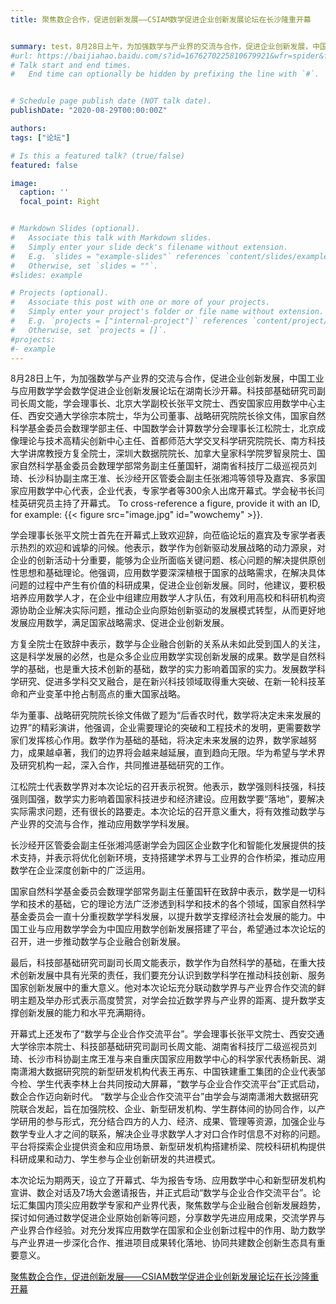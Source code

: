 ```yaml
---
title: 聚焦数企合作，促进创新发展——CSIAM数学促进企业创新发展论坛在长沙隆重开幕


summary: test，8月28日上午，为加强数学与产业界的交流与合作，促进企业创新发展，中国工业与应用数学学会数学促进企业创新发展论坛在湖南长沙开幕。
#url: https://baijiahao.baidu.com/s?id=1676270225810679921&wfr=spider&for=pc
# Talk start and end times.
#   End time can optionally be hidden by prefixing the line with `#`.


# Schedule page publish date (NOT talk date).
publishDate: "2020-08-29T00:00:00Z"

authors: 
tags: ["论坛"]

# Is this a featured talk? (true/false)
featured: false

image:
  caption: ''
  focal_point: Right


# Markdown Slides (optional).
#   Associate this talk with Markdown slides.
#   Simply enter your slide deck's filename without extension.
#   E.g. `slides = "example-slides"` references `content/slides/example-slides.md`.
#   Otherwise, set `slides = ""`.
#slides: example

# Projects (optional).
#   Associate this post with one or more of your projects.
#   Simply enter your project's folder or file name without extension.
#   E.g. `projects = ["internal-project"]` references `content/project/deep-learning/index.md`.
#   Otherwise, set `projects = []`.
#projects:
#- example
---
```

8月28日上午，为加强数学与产业界的交流与合作，促进企业创新发展，中国工业与应用数学学会数学促进企业创新发展论坛在湖南长沙开幕。科技部基础研究司副司长周文能，学会理事长、北京大学副校长张平文院士、西安国家应用数学中心主任、西安交通大学徐宗本院士，华为公司董事、战略研究院院长徐文伟，国家自然科学基金委员会数理学部主任、中国数学会计算数学分会理事长江松院士，北京成像理论与技术高精尖创新中心主任、首都师范大学交叉科学研究院院长、南方科技大学讲席教授方复全院士，深圳大数据院院长、加拿大皇家科学院罗智泉院士、国家自然科学基金委员会数理学部常务副主任董国轩，湖南省科技厅二级巡视员刘琦、长沙科协副主席王准、长沙经开区管委会副主任张湘鸿等领导及嘉宾、多家国家应用数学中心代表，企业代表，专家学者等300余人出席开幕式。学会秘书长闫桂英研究员主持了开幕式。
To cross-reference a figure, provide it with an ID, for example: {{< figure src="image.jpg" id="wowchemy" >}}.

学会理事长张平文院士首先在开幕式上致欢迎辞，向莅临论坛的嘉宾及专家学者表示热烈的欢迎和诚挚的问候。他表示，数学作为创新驱动发展战略的动力源泉，对企业的创新活动十分重要，能够为企业所面临关键问题、核心问题的解决提供原创性思想和基础理论。他强调，应用数学要深深植根于国家的战略需求，在解决具体问题的过程中产生有价值的科研成果，促进企业创新发展。同时，他建议，要积极培养应用数学人才，在企业中组建应用数学人才队伍，有效利用高校和科研机构资源协助企业解决实际问题，推动企业向原始创新驱动的发展模式转型，从而更好地发展应用数学，满足国家战略需求、促进企业创新发展。


方复全院士在致辞中表示，数学与企业融合创新的关系从未如此受到国人的关注，这是科学发展的必然，也是众多企业应用数学实现创新发展的成果。数学是自然科学的基础，也是重大技术创新的基础，数学的实力影响着国家的实力。发展数学科学研究、促进多学科交叉融合，是在新兴科技领域取得重大突破、在新一轮科技革命和产业变革中抢占制高点的重大国家战略。


华为董事、战略研究院院长徐文伟做了题为“后香农时代，数学将决定未来发展的边界”的精彩演讲，他强调，企业需要理论的突破和工程技术的发明，更需要数学家们发挥核心作用。数学作为基础的基础，将决定未来发展的边界，数学家越努力，成果越卓著，我们的边界将会越来越延展，直到趋向无限。华为希望与学术界及研究机构一起，深入合作，共同推进基础研究的工作。


江松院士代表数学界对本次论坛的召开表示祝贺。他表示，数学强则科技强，科技强则国强，数学实力影响着国家科技进步和经济建设。应用数学要“落地”，要解决实际需求问题，还有很长的路要走。本次论坛的召开意义重大，将有效推动数学与产业界的交流与合作，推动应用数学学科发展。


长沙经开区管委会副主任张湘鸿感谢学会为园区企业数字化和智能化发展提供的技术支持，并表示将优化创新环境，支持搭建学术界与工业界的合作桥梁，推动应用数学在企业深度创新中的广泛运用。


国家自然科学基金委员会数理学部常务副主任董国轩在致辞中表示，数学是一切科学和技术的基础，它的理论方法广泛渗透到科学和技术的各个领域，国家自然科学基金委员会一直十分重视数学学科发展，以提升数学支撑经济社会发展的能力。中国工业与应用数学学会为中国应用数学创新发展搭建了平台，希望通过本次论坛的召开，进一步推动数学与企业融合创新发展。


最后，科技部基础研究司副司长周文能表示，数学作为自然科学的基础，在重大技术创新发展中具有光荣的责任，我们要充分认识到数学科学在推动科技创新、服务国家创新发展中的重大意义。他对本次论坛充分联动数学界与产业界合作交流的鲜明主题及举办形式表示高度赞赏，对学会拉近数学界与产业界的距离、提升数学支撑创新发展的能力和水平充满期待。


开幕式上还发布了“数学与企业合作交流平台”。学会理事长张平文院士、西安交通大学徐宗本院士、科技部基础研究司副司长周文能、湖南省科技厅二级巡视员刘琦、长沙市科协副主席王准与来自重庆国家应用数学中心的科学家代表杨新民、湖南潇湘大数据研究院的新型研发机构代表王再东、中国铁建重工集团的企业代表邹今检、学生代表李林上台共同按动大屏幕，“数学与企业合作交流平台”正式启动，数企合作迈向新时代。
“数学与企业合作交流平台”由学会与湖南潇湘大数据研究院联合发起，旨在加强院校、企业、新型研发机构、学生群体间的协同合作，以产学研用的参与形式，充分结合四方的人力、经济、成果、管理等资源，加强企业与数学专业人才之间的联系，解决企业寻求数学人才对口合作时信息不对称的问题。平台将探索企业提供资金和应用场景、新型研发机构搭建桥梁、院校科研机构提供科研成果和动力、学生参与企业创新研发的共进模式。


本次论坛为期两天，设立了开幕式、华为报告专场、应用数学中心和新型研发机构宣讲、数企对话及7场大会邀请报告，并正式启动“数学与企业合作交流平台”。论坛汇集国内顶尖应用数学专家和产业界代表，聚焦数学与企业融合创新发展趋势，探讨如何通过数学促进企业原始创新等问题，分享数学先进应用成果，交流学界与产业界合作经验。对充分发挥应用数学在国家和企业创新过程中的作用、助力数学与产业界进一步深化合作、推进项目成果转化落地、协同共建数企创新生态具有重要意义。


[聚焦数企合作，促进创新发展——CSIAM数学促进企业创新发展论坛在长沙隆重开幕](https://baijiahao.baidu.com/s?id=1676270225810679921&wfr=spider&for=pc)